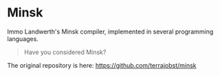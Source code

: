 # Minsk

Immo Landwerth's Minsk compiler, implemented in several programming languages.

> Have you considered Minsk?

The original repository is here: https://github.com/terrajobst/minsk
